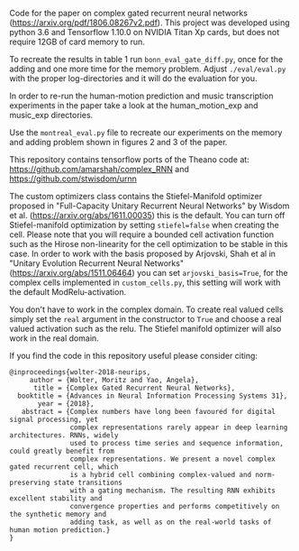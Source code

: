 Code for the paper on complex gated recurrent neural networks (https://arxiv.org/pdf/1806.08267v2.pdf).
This project was developed using python 3.6 and Tensorflow 1.10.0 on NVIDIA Titan Xp cards, but does not require 12GB of card memory to run.

To recreate the results in table 1 run `bonn_eval_gate_diff.py`, once for the adding and one
more time for the memory problem. Adjust `./eval/eval.py` with the proper log-directories and it will
do the evaluation for you.

In order to re-run the human-motion prediction and music transcription experiments in the 
paper take a look at the human_motion_exp and music_exp directories.

Use the `montreal_eval.py` file to recreate our experiments on the memory and adding problem shown
in figures 2 and 3 of the paper.

This repository contains tensorflow ports of the Theano code at:
https://github.com/amarshah/complex_RNN
and https://github.com/stwisdom/urnn

The custom optimizers class contains the Stiefel-Manifold optimizer proposed in "Full-Capacity Unitary Recurrent Neural Networks"
by Wisdom et al. (https://arxiv.org/abs/1611.00035) this is the default.
You can turn off Stiefel-manifold optimization by setting `stiefel=false` when creating the cell. Please note that you will require a bounded cell activation function such as the Hirose non-linearity for the cell optimization to be stable in this case.
In order to work with the basis proposed by Arjovski, Shah et al in "Unitary Evolution Recurrent Neural Networks" (https://arxiv.org/abs/1511.06464) you can set `arjovski_basis=True`, for the complex cells implemented in `custom_cells.py`, this setting will work with the default ModRelu-activation.

You don't have to work in the complex domain. To create real valued cells simply
set the `real` argument in the constructor to `True` and choose a real valued
activation such as the relu. The Stiefel manifold optimizer will also work in the 
real domain.

If you find the code in this repository useful please consider citing:
```
@inproceedings{wolter-2018-neurips,
     author = {Wolter, Moritz and Yao, Angela},
      title = {Complex Gated Recurrent Neural Networks},
  booktitle = {Advances in Neural Information Processing Systems 31},
       year = {2018},
   abstract = {Complex numbers have long been favoured for digital signal processing, yet
               complex representations rarely appear in deep learning architectures. RNNs, widely
               used to process time series and sequence information, could greatly benefit from
               complex representations. We present a novel complex gated recurrent cell, which
               is a hybrid cell combining complex-valued and norm-preserving state transitions
               with a gating mechanism. The resulting RNN exhibits excellent stability and
               convergence properties and performs competitively on the synthetic memory and
               adding task, as well as on the real-world tasks of human motion prediction.}
}
```


